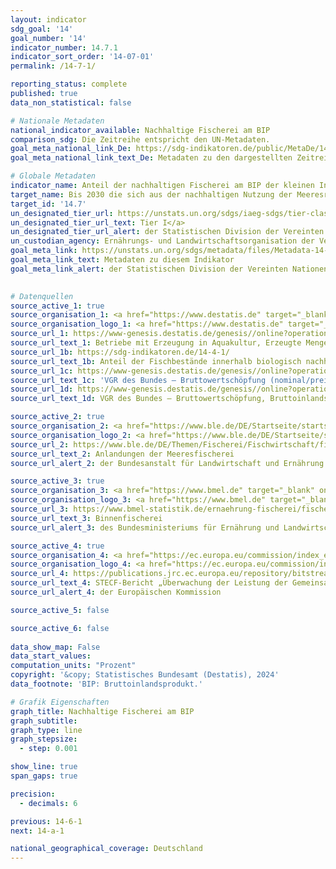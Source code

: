 ```yaml
---
layout: indicator    
sdg_goal: '14'    
goal_number: '14'    
indicator_number: 14.7.1    
indicator_sort_order: '14-07-01'    
permalink: /14-7-1/    

reporting_status: complete    
published: true    
data_non_statistical: false    

# Nationale Metadaten    
national_indicator_available: Nachhaltige Fischerei am BIP    
comparison_sdg: Die Zeitreihe entspricht den UN-Metadaten.    
goal_meta_national_link_De: https://sdg-indikatoren.de/public/MetaDe/14.7.1.pdf
goal_meta_national_link_text_De: Metadaten zu den dargestellten Zeitreihen    

# Globale Metadaten    
indicator_name: Anteil der nachhaltigen Fischerei am BIP der kleinen Inselentwicklungsländer, der am wenigsten entwickelten Länder und aller Länder    
target_name: Bis 2030 die sich aus der nachhaltigen Nutzung der Meeresressourcen ergebenden wirtschaftlichen Vorteile für die kleinen Inselentwicklungsländer und die am wenigsten entwickelten Länder erhöhen, namentlich durch nachhaltiges Management der Fischerei, der Aquakultur und des Tourismus    
target_id: '14.7'    
un_designated_tier_url: https://unstats.un.org/sdgs/iaeg-sdgs/tier-classification/'    
un_designated_tier_url_text: Tier I</a>    
un_designated_tier_url_alert: der Statistischen Division der Vereinten Nationen    
un_custodian_agency: Ernährungs- und Landwirtschaftsorganisation der Vereinten Nationen (FAO)<br>Weltüberwachungszentrum für Naturschutz der Vereinten Nationen (UNEP-WCMC)    
goal_meta_link: https://unstats.un.org/sdgs/metadata/files/Metadata-14-07-01.pdf    
goal_meta_link_text: Metadaten zu diesem Indikator    
goal_meta_link_alert: der Statistischen Division der Vereinten Nationen    
    

# Datenquellen
source_active_1: true
source_organisation_1: <a href="https://www.destatis.de" target="_blank"> Statistisches Bundesamt (Destatis) </a>
source_organisation_logo_1: <a href="https://www.destatis.de" target="_blank"><img src="https://sdg-indikatoren.de/public/OrgImgDe/destatis.png" alt="Logo destatis" style="height:60px; width:148px"/></a>
source_url_1: https://www-genesis.destatis.de/genesis//online?operation=table&code=41362-0001&bypass=true&language=de
source_url_text_1: Betriebe mit Erzeugung in Aquakultur, Erzeugte Menge
source_url_1b: https://sdg-indikatoren.de/14-4-1/
source_url_text_1b: Anteil der Fischbestände innerhalb biologisch nachhaltiger Grenzen
source_url_1c: https://www-genesis.destatis.de/genesis//online?operation=table&code=81000-0103&bypass=true&language=de
source_url_text_1c: 'VGR des Bundes – Bruttowertschöpfung (nominal/preisbereinigt): Wirtschaftsbereiche – GENESIS online 81000-0103'
source_url_1d: https://www-genesis.destatis.de/genesis//online?operation=table&code=81000-0001&bypass=true&language=de
source_url_text_1d: VGR des Bundes – Bruttowertschöpfung, Bruttoinlandsprodukt (nominal/preisbereinigt) – GENESIS online 81000-0001

source_active_2: true
source_organisation_2: <a href="https://www.ble.de/DE/Startseite/startseite_node.html" target="_blank" onclick="return confirm_alert('der Bundesanstalt für Landwirtschaft und Ernährung','De');"> Bundesanstalt für Landwirtschaft und Ernährung (BLE) </a>
source_organisation_logo_2: <a href="https://www.ble.de/DE/Startseite/startseite_node.html" target="_blank" onclick="return confirm_alert('der Bundesanstalt für Landwirtschaft und Ernährung','De');"><img src="https://sdg-indikatoren.de/public/OrgImgDe/ble.png" alt="Logo ble" style="height:60px; width:148px"/></a>
source_url_2: https://www.ble.de/DE/Themen/Fischerei/Fischwirtschaft/fischwirtschaft_node.html
source_url_text_2: Anlandungen der Meeresfischerei
source_url_alert_2: der Bundesanstalt für Landwirtschaft und Ernährung

source_active_3: true
source_organisation_3: <a href="https://www.bmel.de" target="_blank" onclick="return confirm_alert('des Bundesministeriums für Ernährung und Landwirtschaft','De');"> Bundesministerium für Ernährung und Landwirtschaft (BMEL) </a>
source_organisation_logo_3: <a href="https://www.bmel.de" target="_blank" onclick="return confirm_alert('des Bundesministeriums für Ernährung und Landwirtschaft','De');"><img src="https://sdg-indikatoren.de/public/OrgImgDe/bmel.png" alt="Logo bmel" style="height:60px; width:148px"/></a>
source_url_3: https://www.bmel-statistik.de/ernaehrung-fischerei/fischerei/aquakultur
source_url_text_3: Binnenfischerei
source_url_alert_3: des Bundesministeriums für Ernährung und Landwirtschaft

source_active_4: true
source_organisation_4: <a href="https://ec.europa.eu/commission/index_en" target="_blank" onclick="return confirm_alert('der Europäischen Kommission','De');"> Europäische Kommission </a>
source_organisation_logo_4: <a href="https://ec.europa.eu/commission/index_en" target="_blank" onclick="return confirm_alert('der Europäischen Kommission','De');"><img src="https://sdg-indikatoren.de/public/OrgImgDe/europeancommission.png" alt="Logo europeancommission" style="height:60px; width:148px"/></a>
source_url_4: https://publications.jrc.ec.europa.eu/repository/bitstream/JRC120481/kj-ax-20-002-en-n.pdf
source_url_text_4: STECF-Bericht „Überwachung der Leistung der Gemeinsamen Fischereipolitik (STECF-adhoc-20-01)“ (nicht auf Deutsch verfügbar)
source_url_alert_4: der Europäischen Kommission

source_active_5: false

source_active_6: false
    
data_show_map: False    
data_start_values:     
computation_units: "Prozent"    
copyright: '&copy; Statistisches Bundesamt (Destatis), 2024'    
data_footnote: 'BIP: Bruttoinlandsprodukt.'    

# Grafik Eigenschaften    
graph_title: Nachhaltige Fischerei am BIP
graph_subtitle:     
graph_type: line
graph_stepsize: 
  - step: 0.001    

show_line: true
span_gaps: true

precision:
  - decimals: 6    

previous: 14-6-1    
next: 14-a-1    

national_geographical_coverage: Deutschland    
---
```


<span></span>